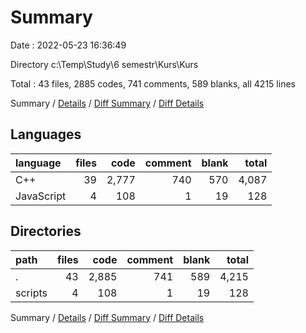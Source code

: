# Summary

Date : 2022-05-23 16:36:49

Directory c:\Temp\Study\6 semestr\Kurs\Kurs

Total : 43 files,  2885 codes, 741 comments, 589 blanks, all 4215 lines

Summary / [Details](details.md) / [Diff Summary](diff.md) / [Diff Details](diff-details.md)

## Languages
| language | files | code | comment | blank | total |
| :--- | ---: | ---: | ---: | ---: | ---: |
| C++ | 39 | 2,777 | 740 | 570 | 4,087 |
| JavaScript | 4 | 108 | 1 | 19 | 128 |

## Directories
| path | files | code | comment | blank | total |
| :--- | ---: | ---: | ---: | ---: | ---: |
| . | 43 | 2,885 | 741 | 589 | 4,215 |
| scripts | 4 | 108 | 1 | 19 | 128 |

Summary / [Details](details.md) / [Diff Summary](diff.md) / [Diff Details](diff-details.md)